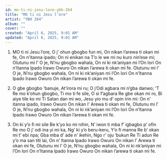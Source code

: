 ```yaml
---
id: mo-ti-ni-jesu-lore-ybh-264
title: "MO ti ni Jesu l’ore"
artist: "YBH 264"
album: ""
cover: ""
created: "April 6, 2025, 9:01 AM"
updated: "April 6, 2025, 9:01 AM"
---
```


1. MO ti ni Jesu l’ore,
O j’ ohun gbogbo fun mi,
On nikan l’arewa ti okan mi fe,
On n’itanna ipado;
On ni enikan na
T’o le we mi nu kuro nin’ese mi;
Olutunu mi l’ O je,
N’nu gbogbo wahala,
On ni ki nk’aniyan mi l’On lori
On n’Itanna Ipado
Irawo Owuro
On nikan l’arewa ti okan mi fe.
Olutunu mi l’ O je,
N’nu gbogbo wahala,
On ni ki nk’aniyan mi l’On lori
On n’Itanna Ipado
Irawo Owuro
On nikan l’arewa ti okan mi fe.

2. O gbe gbogbo ‘banuje,
At’irora mi ru;
O j’Odi agbara mi n’gba danwo;
‘T Re mo k’ohun gbogbo,
Ti mo ti fe sile,
O si f’agbara Re gbe okan mi ro,
Bi aiye tile ko mi
Ti Satan dan mi wo,
Jesu yio mu d’ opin irin mi:
On n’ itanna ipado,
Irawo Owuro
On nikan l’ Arewa ti okan mi fe,
Olutunu mi l’ O je,
N’nu gbogbo wahala,
On ni ki nk’aniyan mi l’On lori
On n’Itanna Ipado
Irawo Owuro
On nikan l’arewa ti okan mi fe.

3. On ki y’o fi mi sile
Be k’yo ko mi nihin,
N’ iwon ti mba f’ igbagbo p’ ofin Re mo
O j’ odi ina yi mi ka,
Ng’ ki y’o beru-keru,
Y’o fi manna Re b’ okan mi t’ ebi npa;
Gba mba d’ ade n’ ikehin,
Ngo r’ oju ‘bukun Re
Ti adun Re y’o ma san titi lai,
On n’ Itanna Ipado
Irawo Owuro
On nikan l’ Arewa ti okan mi fe,
Olutunu mi l’ O je,
N’nu gbogbo wahala,
On ni ki nk’aniyan mi l’On lori
On n’Itanna Ipado
Irawo Owuro
On nikan l’arewa ti okan mi fe.